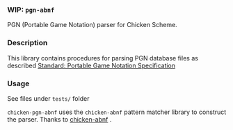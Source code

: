 

### WIP: `pgn-abnf` 
PGN (Portable Game Notation) parser for Chicken Scheme. 

###  Description
This library contains procedures for parsing PGN database files as described
[Standard: Portable Game Notation Specification](http://www.saremba.de/chessgml/standards/pgn/pgn-complete.htm)   

### Usage
See files under `tests/` folder 


`chicken-pgn-abnf` uses the `chicken-abnf` pattern matcher library to construct the parser. 
 Thanks to [chicken-abnf](https://github.com/iraikov/chicken-abnf) . 
